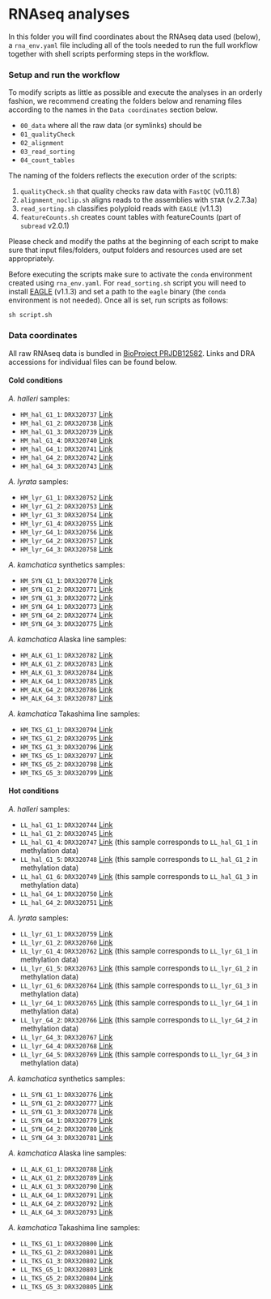 # RNAseq analyses

In this folder you will find coordinates about the RNAseq data used (below), a `rna_env.yaml` file including all of the tools needed to run the full workflow together with shell scripts performing steps in the workflow.

### Setup and run the workflow

To modify scripts as little as possible and execute the analyses in an orderly fashion, we recommend creating the folders below and renaming files according to the names in the `Data coordinates` section below.

  - `00_data` where all the raw data (or symlinks) should be
  - `01_qualityCheck`
  - `02_alignment`
  - `03_read_sorting`
  - `04_count_tables`
  
The naming of the folders reflects the execution order of the scripts:

  1) `qualityCheck.sh` that quality checks raw data with `FastQC` (v0.11.8)
  2) `alignment_noclip.sh` aligns reads to the assemblies with `STAR` (v.2.7.3a)
  3) `read_sorting.sh` classifies polyploid reads with `EAGLE` (v1.1.3)
  4) `featureCounts.sh` creates count tables with featureCounts (part of `subread` v2.0.1)

Please check and modify the paths at the beginning of each script to make sure that input files/folders, output folders and resources used are set appropriately.

Before executing the scripts make sure to activate the `conda` environment created using `rna_env.yaml`. For `read_sorting.sh` script you will need to install [EAGLE](https://github.com/tony-kuo/eagle) (v1.1.3) and set a path to the `eagle` binary (the `conda` environment is not needed). Once all is set, run scripts as follows:

```
sh script.sh
```

### Data coordinates

All raw RNAseq data is bundled in [BioProject PRJDB12582](https://www.ncbi.nlm.nih.gov/bioproject/?term=PRJDB12582). Links and DRA accessions for individual files can be found below.

#### Cold conditions

_A. halleri_ samples:

 - `HM_hal_G1_1`: `DRX320737` [Link](https://www.ncbi.nlm.nih.gov/sra/?term=DRX320737)
 - `HM_hal_G1_2`: `DRX320738` [Link](https://www.ncbi.nlm.nih.gov/sra/?term=DRX320738)
 - `HM_hal_G1_3`: `DRX320739` [Link](https://www.ncbi.nlm.nih.gov/sra/?term=DRX320739)
 - `HM_hal_G1_4`: `DRX320740` [Link](https://www.ncbi.nlm.nih.gov/sra/?term=DRX320740)
 - `HM_hal_G4_1`: `DRX320741` [Link](https://www.ncbi.nlm.nih.gov/sra/?term=DRX320741)
 - `HM_hal_G4_2`: `DRX320742` [Link](https://www.ncbi.nlm.nih.gov/sra/?term=DRX320742)
 - `HM_hal_G4_3`: `DRX320743` [Link](https://www.ncbi.nlm.nih.gov/sra/?term=DRX320743)
 
_A. lyrata_ samples:
 
 - `HM_lyr_G1_1`: `DRX320752` [Link](https://www.ncbi.nlm.nih.gov/sra/?term=DRX320752)
 - `HM_lyr_G1_2`: `DRX320753` [Link](https://www.ncbi.nlm.nih.gov/sra/?term=DRX320753)
 - `HM_lyr_G1_3`: `DRX320754` [Link](https://www.ncbi.nlm.nih.gov/sra/?term=DRX320754)
 - `HM_lyr_G1_4`: `DRX320755` [Link](https://www.ncbi.nlm.nih.gov/sra/?term=DRX320755)
 - `HM_lyr_G4_1`: `DRX320756` [Link](https://www.ncbi.nlm.nih.gov/sra/?term=DRX320756)
 - `HM_lyr_G4_2`: `DRX320757` [Link](https://www.ncbi.nlm.nih.gov/sra/?term=DRX320757)
 - `HM_lyr_G4_3`: `DRX320758` [Link](https://www.ncbi.nlm.nih.gov/sra/?term=DRX320758)

_A. kamchatica_ synthetics samples:

 - `HM_SYN_G1_1`: `DRX320770` [Link](https://www.ncbi.nlm.nih.gov/sra/?term=DRX320770)
 - `HM_SYN_G1_2`: `DRX320771` [Link](https://www.ncbi.nlm.nih.gov/sra/?term=DRX320771)
 - `HM_SYN_G1_3`: `DRX320772` [Link](https://www.ncbi.nlm.nih.gov/sra/?term=DRX320772)
 - `HM_SYN_G4_1`: `DRX320773` [Link](https://www.ncbi.nlm.nih.gov/sra/?term=DRX320773)
 - `HM_SYN_G4_2`: `DRX320774` [Link](https://www.ncbi.nlm.nih.gov/sra/?term=DRX320774)
 - `HM_SYN_G4_3`: `DRX320775` [Link](https://www.ncbi.nlm.nih.gov/sra/?term=DRX320775)

_A. kamchatica_ Alaska line samples:

 - `HM_ALK_G1_1`: `DRX320782` [Link](https://www.ncbi.nlm.nih.gov/sra/?term=DRX320782)
 - `HM_ALK_G1_2`: `DRX320783` [Link](https://www.ncbi.nlm.nih.gov/sra/?term=DRX320783)
 - `HM_ALK_G1_3`: `DRX320784` [Link](https://www.ncbi.nlm.nih.gov/sra/?term=DRX320784)
 - `HM_ALK_G4_1`: `DRX320785` [Link](https://www.ncbi.nlm.nih.gov/sra/?term=DRX320785)
 - `HM_ALK_G4_2`: `DRX320786` [Link](https://www.ncbi.nlm.nih.gov/sra/?term=DRX320786)
 - `HM_ALK_G4_3`: `DRX320787` [Link](https://www.ncbi.nlm.nih.gov/sra/?term=DRX320787)

_A. kamchatica_ Takashima line samples:

 - `HM_TKS_G1_1`: `DRX320794` [Link](https://www.ncbi.nlm.nih.gov/sra/?term=DRX320794)
 - `HM_TKS_G1_2`: `DRX320795` [Link](https://www.ncbi.nlm.nih.gov/sra/?term=DRX320795)
 - `HM_TKS_G1_3`: `DRX320796` [Link](https://www.ncbi.nlm.nih.gov/sra/?term=DRX320796)
 - `HM_TKS_G5_1`: `DRX320797` [Link](https://www.ncbi.nlm.nih.gov/sra/?term=DRX320797)
 - `HM_TKS_G5_2`: `DRX320798` [Link](https://www.ncbi.nlm.nih.gov/sra/?term=DRX320798)
 - `HM_TKS_G5_3`: `DRX320799` [Link](https://www.ncbi.nlm.nih.gov/sra/?term=DRX320799)


#### Hot conditions

_A. halleri_ samples:

 - `LL_hal_G1_1`: `DRX320744` [Link](https://www.ncbi.nlm.nih.gov/sra/?term=DRX320744)
 - `LL_hal_G1_2`: `DRX320745` [Link](https://www.ncbi.nlm.nih.gov/sra/?term=DRX320745)
 - `LL_hal_G1_4`: `DRX320747` [Link](https://www.ncbi.nlm.nih.gov/sra/?term=DRX320747) (this sample corresponds to `LL_hal_G1_1` in methylation data)
 - `LL_hal_G1_5`: `DRX320748` [Link](https://www.ncbi.nlm.nih.gov/sra/?term=DRX320748) (this sample corresponds to `LL_hal_G1_2` in methylation data)
 - `LL_hal_G1_6`: `DRX320749` [Link](https://www.ncbi.nlm.nih.gov/sra/?term=DRX320749) (this sample corresponds to `LL_hal_G1_3` in methylation data)
 - `LL_hal_G4_1`: `DRX320750` [Link](https://www.ncbi.nlm.nih.gov/sra/?term=DRX320750)
 - `LL_hal_G4_2`: `DRX320751` [Link](https://www.ncbi.nlm.nih.gov/sra/?term=DRX320751)
 
_A. lyrata_ samples:
 
 - `LL_lyr_G1_1`: `DRX320759` [Link](https://www.ncbi.nlm.nih.gov/sra/?term=DRX320759)
  - `LL_lyr_G1_2`: `DRX320760` [Link](https://www.ncbi.nlm.nih.gov/sra/?term=DRX320760)
  - `LL_lyr_G1_4`: `DRX320762` [Link](https://www.ncbi.nlm.nih.gov/sra/?term=DRX320762) (this sample corresponds to `LL_lyr_G1_1` in methylation data)
  - `LL_lyr_G1_5`: `DRX320763` [Link](https://www.ncbi.nlm.nih.gov/sra/?term=DRX320763) (this sample corresponds to `LL_lyr_G1_2` in methylation data)
  - `LL_lyr_G1_6`: `DRX320764` [Link](https://www.ncbi.nlm.nih.gov/sra/?term=DRX320764) (this sample corresponds to `LL_lyr_G1_3` in methylation data)
  - `LL_lyr_G4_1`: `DRX320765` [Link](https://www.ncbi.nlm.nih.gov/sra/?term=DRX320765) (this sample corresponds to `LL_lyr_G4_1` in methylation data)
  - `LL_lyr_G4_2`: `DRX320766` [Link](https://www.ncbi.nlm.nih.gov/sra/?term=DRX320766) (this sample corresponds to `LL_lyr_G4_2` in methylation data)
  - `LL_lyr_G4_3`: `DRX320767` [Link](https://www.ncbi.nlm.nih.gov/sra/?term=DRX320767)
  - `LL_lyr_G4_4`: `DRX320768` [Link](https://www.ncbi.nlm.nih.gov/sra/?term=DRX320768)
  - `LL_lyr_G4_5`: `DRX320769` [Link](https://www.ncbi.nlm.nih.gov/sra/?term=DRX320769) (this sample corresponds to `LL_lyr_G4_3` in methylation data)

_A. kamchatica_ synthetics samples:

 - `LL_SYN_G1_1`: `DRX320776` [Link](https://www.ncbi.nlm.nih.gov/sra/?term=DRX320776)
 - `LL_SYN_G1_2`: `DRX320777` [Link](https://www.ncbi.nlm.nih.gov/sra/?term=DRX320777)
 - `LL_SYN_G1_3`: `DRX320778` [Link](https://www.ncbi.nlm.nih.gov/sra/?term=DRX320778)
 - `LL_SYN_G4_1`: `DRX320779` [Link](https://www.ncbi.nlm.nih.gov/sra/?term=DRX320779)
 - `LL_SYN_G4_2`: `DRX320780` [Link](https://www.ncbi.nlm.nih.gov/sra/?term=DRX320780)
 - `LL_SYN_G4_3`: `DRX320781` [Link](https://www.ncbi.nlm.nih.gov/sra/?term=DRX320781)

_A. kamchatica_ Alaska line samples:

 - `LL_ALK_G1_1`: `DRX320788` [Link](https://www.ncbi.nlm.nih.gov/sra/?term=DRX320788)
 - `LL_ALK_G1_2`: `DRX320789` [Link](https://www.ncbi.nlm.nih.gov/sra/?term=DRX320789)
 - `LL_ALK_G1_3`: `DRX320790` [Link](https://www.ncbi.nlm.nih.gov/sra/?term=DRX320790)
 - `LL_ALK_G4_1`: `DRX320791` [Link](https://www.ncbi.nlm.nih.gov/sra/?term=DRX320791)
 - `LL_ALK_G4_2`: `DRX320792` [Link](https://www.ncbi.nlm.nih.gov/sra/?term=DRX320792)
 - `LL_ALK_G4_3`: `DRX320793` [Link](https://www.ncbi.nlm.nih.gov/sra/?term=DRX320793)

_A. kamchatica_ Takashima line samples:

 - `LL_TKS_G1_1`: `DRX320800` [Link](https://www.ncbi.nlm.nih.gov/sra/?term=DRX320800)
 - `LL_TKS_G1_2`: `DRX320801` [Link](https://www.ncbi.nlm.nih.gov/sra/?term=DRX320801)
 - `LL_TKS_G1_3`: `DRX320802` [Link](https://www.ncbi.nlm.nih.gov/sra/?term=DRX320802)
 - `LL_TKS_G5_1`: `DRX320803` [Link](https://www.ncbi.nlm.nih.gov/sra/?term=DRX320803)
 - `LL_TKS_G5_2`: `DRX320804` [Link](https://www.ncbi.nlm.nih.gov/sra/?term=DRX320804)
 - `LL_TKS_G5_3`: `DRX320805` [Link](https://www.ncbi.nlm.nih.gov/sra/?term=DRX320805)
